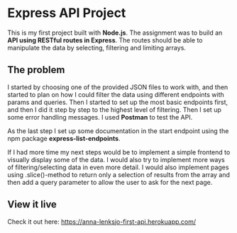 # Express API Project
This is my first project built with **Node.js**. The assignment was to build an **API using RESTful routes in Express**. 
The routes should be able to manipulate the data by selecting, filtering and limiting arrays.

## The problem
I started by choosing one of the provided JSON files to work with, and then started to plan on how I could filter the data using different endpoints with params and queries. 
Then I started to set up the most basic endpoints first, and then I did it step by step to the highest level of filtering. Then I set up some error handling messages. I used **Postman** to test the API.

As the last step I set up some documentation in the start endpoint using the npm package **express-list-endpoints**. 

If I had more time my next steps would be to implement a simple frontend to visually display some of the data. I would also try to implement more ways of filtering/selecting data in even more detail. I would also implement pages using .slice()-method to return only a selection of results from the array and then add a query parameter to allow the user to ask for the next page.

## View it live
Check it out here: 
https://anna-lenksjo-first-api.herokuapp.com/
